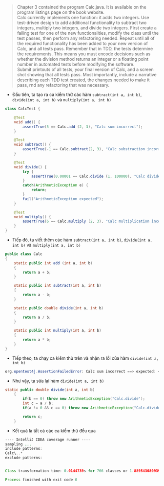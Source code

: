 >Chapter 3 contained the program Calc.java. It is available on the program listings page on
 the book website.\
 Calc currently implements one function: it adds two integers. Use test-driven design to
 add additional functionality to subtract two integers, multiply two integers, and divide two
 integers. First create a failing test for one of the new functionalities, modify the class until the
 test passes, then perform any refactoring needed. Repeat until all of the required functionality
 has been added to your new version of Calc, and all tests pass.
 Remember that in TDD, the tests determine the requirements. This means you must encode
 decisions such as whether the division method returns an integer or a floating point number
 in automated tests before modifying the software.\
 Submit printouts of all tests, your final version of Calc, and a screen shot showing that
 all tests pass. Most importantly, include a narrative describing each TDD test created, the
 changes needed to make it pass, rnd any refactoring that was necessary.

+ Đầu tiên, ta tạo ra ca kiểm thử các hàm  ```subtract(int a, int b)```, ```divide(int a, int b)``` và ```multiply(int a, int b)```
```Java
class CalcTest {

    @Test
    void add() {
        assertTrue(5 == Calc.add (2, 3), "Calc sum incorrect");
    }

    @Test
    void subtract() {
        assertTrue(-1 == Calc.subtract(2, 3), "Calc substraction incorrect");
    }

    @Test
    void divide() {
        try {
            assertTrue(0.00001 == Calc.divide (1, 100000), "Calc divide incorrect"); //Kỳ vọng: 0.00001 nhưng Giá trị trả về: 0 
        }
        catch(ArithmeticException e) {
            return;
        }
        fail("ArithmeticException expected");
    }

    @Test
    void multiply() {
        assertTrue(6 == Calc.multiply (2, 3), "Calc multiplication incorrect");
    }
}

```
+ Tiếp đó, ta viết thêm các hàm ```subtract(int a, int b)```, ```divide(int a, int b)``` và ```multiply(int a, int b)```
```Java
public class Calc
{
    static public int add (int a, int b)
    {
        return a + b;
    }

    static public int subtract(int a, int b)
    {
        return a - b;
    }

    static public double divide(int a, int b)
    {
        return a / b;
    }

    static public int multiply(int a, int b)
    {
        return a * b;
    }
}
```

+ Tiếp theo, ta chạy ca kiểm thử trên và nhận ra lỗi của hàm ```divide(int a, int b)```
```Java
org.opentest4j.AssertionFailedError: Calc sum incorrect ==> expected: <true> but was: <false>

```

+ Như vậy, ta sửa lại hàm ```divide(int a, int b)```
```Java
static public double divide(int a, int b)
    {
        if(b == 0) throw new ArithmeticException("Calc.divide");
        int c = a / b;
        if(a != 0 && c == 0) throw new ArithmeticException("Calc.divide");

        return c;
    }
```

+ Kết quả là tất cả các ca kiểm thử đều qua
```Java
---- IntelliJ IDEA coverage runner ---- 
sampling ...
include patterns:
Calc\..*
exclude patterns:


Class transformation time: 0.0144739s for 766 classes or 1.8895430809399477E-5s per class

Process finished with exit code 0

```